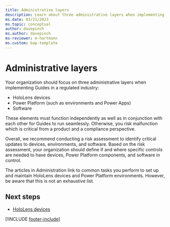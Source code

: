 ```yaml
---
title: Administrative layers
description: Learn about three administrative layers when implementing Dynamics 365 Guides in a regulated industry
ms.date: 03/21/2023
ms.topic: conceptual
author: davepinch
ms.author: davepinch
ms-reviewer: m-hartmann
ms.custom: bap-template
---
```


# Administrative layers

Your organization should focus on three administrative layers when implementing Guides in a regulated industry:

- HoloLens devices
- Power Platform (such as environments and Power Apps)
- Software
  
These elements must function independently as well as in conjunction with each other for Guides to run seamlessly. Otherwise, you risk malfunction which is critical from a product and a compliance perspective.

Overall, we recommend conducting a risk assessment to identify critical updates to devices, environments, and software. Based on the risk assessment, your organization should define if and where specific controls are needed to have devices, Power Platform components, and software in control.  
  
The articles in Administration link to common tasks you perform to set up and maintain HoloLens devices and Power Platform environments. However, be aware that this is not an exhaustive list.

## Next steps

- [HoloLens devices](hololens-devices.md)

[!INCLUDE [footer-include](../../includes/footer-banner.md)]